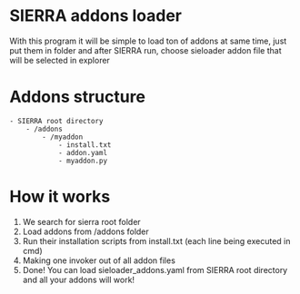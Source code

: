 # SIERRA addons loader
With this program it will be simple to load ton of addons at same time, just put them in folder and after SIERRA run, choose sieloader addon file that will be selected in explorer

# Addons structure 
```
- SIERRA root directory
    - /addons
        - /myaddon
            - install.txt
            - addon.yaml
            - myaddon.py
```
# How it works
1. We search for sierra root folder
2. Load addons from /addons folder
3. Run their installation scripts from install.txt (each line being executed in cmd)
4. Making one invoker out of all addon files
5. Done! You can load sieloader_addons.yaml from SIERRA root directory and all your addons will work!
